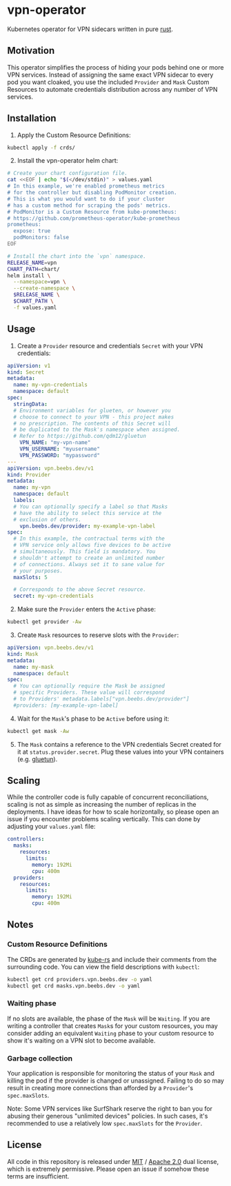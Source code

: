 # vpn-operator
Kubernetes operator for VPN sidecars written in pure [rust](https://www.rust-lang.org/).

## Motivation
This operator simplifies the process of hiding your pods behind one or more VPN services. Instead of assigning the same exact VPN sidecar to every pod you want cloaked, you use the included `Provider` and `Mask` Custom Resources to automate credentials distribution across any number of VPN services.

## Installation
1. Apply the Custom Resource Definitions:
```bash
kubectl apply -f crds/
```
2. Install the vpn-operator helm chart:
```bash
# Create your chart configuration file.
cat <<EOF | echo "$(</dev/stdin)" > values.yaml
# In this example, we're enabled prometheus metrics
# for the controller but disabling PodMonitor creation.
# This is what you would want to do if your cluster
# has a custom method for scraping the pods' metrics.
# PodMonitor is a Custom Resource from kube-prometheus:
# https://github.com/prometheus-operator/kube-prometheus
prometheus:
  expose: true
  podMonitors: false
EOF

# Install the chart into the `vpn` namespace.
RELEASE_NAME=vpn
CHART_PATH=chart/
helm install \
  --namespace=vpn \
  --create-namespace \
  $RELEASE_NAME \
  $CHART_PATH \
  -f values.yaml
```

## Usage
1. Create a `Provider` resource and credentials `Secret` with your VPN credentials:
```yaml
apiVersion: v1
kind: Secret
metadata:
  name: my-vpn-credentials
  namespace: default
spec:
  stringData:
  # Environment variables for glueten, or however you
  # choose to connect to your VPN - this project makes
  # no prescription. The contents of this Secret will
  # be duplicated to the Mask's namespace when assigned.
  # Refer to https://github.com/qdm12/gluetun
    VPN_NAME: "my-vpn-name"
    VPN_USERNAME: "myusername"
    VPN_PASSWORD: "mypassword"
---
apiVersion: vpn.beebs.dev/v1
kind: Provider
metadata:
  name: my-vpn
  namespace: default
  labels:
  # You can optionally specify a label so that Masks
  # have the ability to select this service at the
  # exclusion of others.
    vpn.beebs.dev/provider: my-example-vpn-label
spec:
  # In this example, the contractual terms with the
  # VPN service only allows five devices to be active
  # simultaneously. This field is mandatory. You
  # shouldn't attempt to create an unlimited number
  # of connections. Always set it to sane value for
  # your purposes. 
  maxSlots: 5

  # Corresponds to the above Secret resource.
  secret: my-vpn-credentials
```

2. Make sure the `Provider` enters the `Active` phase:
```bash
kubectl get provider -Aw
```

3. Create `Mask` resources to reserve slots with the `Provider`:
```yaml
apiVersion: vpn.beebs.dev/v1
kind: Mask
metadata:
  name: my-mask
  namespace: default
spec:
  # You can optionally require the Mask be assigned
  # specific Providers. These value will correspond
  # to Providers' metadata.labels["vpn.beebs.dev/provider"]
  #providers: [my-example-vpn-label]
```

4. Wait for the `Mask`'s phase to be `Active` before using it:
```bash
kubectl get mask -Aw
```

5. The `Mask` contains a reference to the VPN credentials Secret created for it at `status.provider.secret`. Plug these values into your VPN containers (e.g. [gluetun](https://github.com/qdm12/gluetun)).

## Scaling
While the controller code is fully capable of concurrent reconciliations, scaling is not as simple as increasing the number of replicas in the deployments. I have ideas for how to scale horizontally, so please open an issue if you encounter problems scaling vertically. This can done by adjusting your `values.yaml` file:
```yaml
controllers:
  masks:
    resources:
      limits:
        memory: 192Mi
        cpu: 400m
  providers:
    resources:
      limits:
        memory: 192Mi
        cpu: 400m
```

## Notes
### Custom Resource Definitions
The CRDs are generated by [kube-rs](https://github.com/kube-rs/kube) and include their comments from the surrounding code. You can view the field descriptions with `kubectl`:
```bash
kubectl get crd providers.vpn.beebs.dev -o yaml
kubectl get crd masks.vpn.beebs.dev -o yaml
```

### Waiting phase
If no slots are available, the phase of the `Mask` will be `Waiting`. If you are writing a controller that creates `Mask`s for your custom resources, you may consider adding an equivalent `Waiting` phase to your custom resource to show it's waiting on a VPN slot to become available.

### Garbage collection
Your application is responsible for monitoring the status of your `Mask` and killing the pod if the provider is changed or unassigned. Failing to do so may result in creating more connections than afforded by a `Provider`'s `spec.maxSlots`.

Note: Some VPN services like SurfShark reserve the right to ban you for abusing their generous "unlimited devices" policies. In such cases, it's recommended to use a relatively low `spec.maxSlots` for the `Provider`.

## License
All code in this repository is released under [MIT](LICENSE-MIT) / [Apache 2.0](LICENSE-Apache) dual license, which is extremely permissive. Please open an issue if somehow these terms are insufficient.
